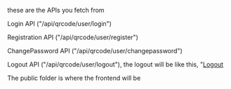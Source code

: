 these are the APIs you fetch from

Login API ("/api/qrcode/user/login")

Registration API ("/api/qrcode/user/register")

ChangePassword API ("/api/qrcode/user/changepassword")

Logout API ("/api/qrcode/user/logout"), the logout will be like this, "<a href="/api/qrcode/user/logout">Logout</a>

The public folder is where the frontend will be